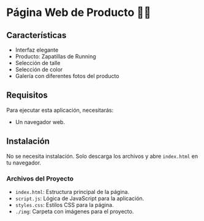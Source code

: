 #  Página Web de Producto 👟🛒

## Características
- Interfaz elegante
- Producto: Zapatillas de Running
- Selección de talle
- Selección de color
- Galería con diferentes fotos del producto

## Requisitos

Para ejecutar esta aplicación, necesitarás:

- Un navegador web.

## Instalación

No se necesita instalación. Solo descarga los archivos y abre `index.html` en tu navegador.

### Archivos del Proyecto

- `index.html`: Estructura principal de la página.
- `script.js`: Lógica de JavaScript para la aplicación.
- `styles.css`: Estilos CSS para la página.
- `./img`: Carpeta con imágenes para el proyecto.
